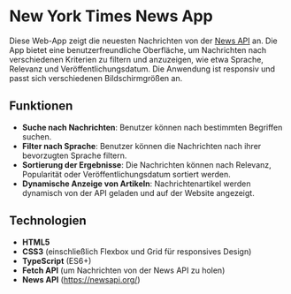 # New York Times News App

Diese Web-App zeigt die neuesten Nachrichten von der [News API](https://newsapi.org/) an. Die App bietet eine benutzerfreundliche Oberfläche, um Nachrichten nach verschiedenen Kriterien zu filtern und anzuzeigen, wie etwa Sprache, Relevanz und Veröffentlichungsdatum. Die Anwendung ist responsiv und passt sich verschiedenen Bildschirmgrößen an.

## Funktionen

- **Suche nach Nachrichten**: Benutzer können nach bestimmten Begriffen suchen.
- **Filter nach Sprache**: Benutzer können die Nachrichten nach ihrer bevorzugten Sprache filtern.
- **Sortierung der Ergebnisse**: Die Nachrichten können nach Relevanz, Popularität oder Veröffentlichungsdatum sortiert werden.
- **Dynamische Anzeige von Artikeln**: Nachrichtenartikel werden dynamisch von der API geladen und auf der Website angezeigt.

## Technologien

- **HTML5**
- **CSS3** (einschließlich Flexbox und Grid für responsives Design)
- **TypeScript** (ES6+)
- **Fetch API** (um Nachrichten von der News API zu holen)
- **News API** (https://newsapi.org/)
